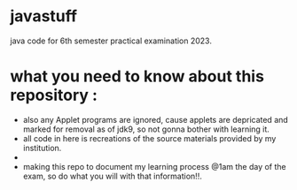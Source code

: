 # javastuff
java code for 6th semester practical examination 2023.
# what you need to know about  this repository :

- also any Applet programs are ignored, cause applets are depricated and marked for removal as of jdk9, so not gonna bother with learning it.
- all code in here is recreations of the source materials provided by my institution.
- 
- making this repo to document my learning process @1am the day of the exam, so do what you will with that information!!.
